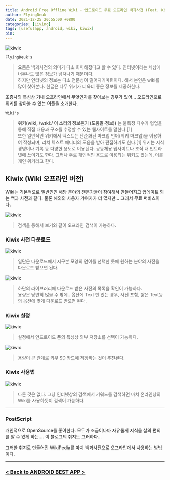 ```yaml
---
title: Android Free Offline Wiki - 안드로이드 무료 오프라인 백과사전 (Feat. Kiwix)
author: FlyingDeuk
date: 2021-12-25 20:55:00 +0800
categories: [Living]
tags: [usefulapp, android, wiki, kiwix]
pin:
---
```


![kiwix](/img/living/app/kiwix4.jpg)

`FlyingDeuk's`
> 요즘은 백과사전의 의미가 다소 희미해졌다고 할 수 있다. 인터넷이라는 세상에 너무나도 많은 정보가 넘쳐나기 때문이다. <br>
하지만 인터넷의 정보는 다소 전문성이 떨어지기마련이다. 해서 본인은 wiki를 많이 찾아본다. 한글은 나무 위키가 더욱더 좋은 정보를 제공하한다.

조종사의 특성상 기내 오프라인에서 무엇인가를 찾아보는 경우가 있어... 오프라인으로 위키를 찾아볼 수 있는 어플을 소개한다.

`Wiki's`
>**위키(wiki, /wɪkiː/ 이 소리의 정보듣기 (도움말·정보))** 는 불특정 다수가 협업을 통해 직접 내용과 구조를 수정할 수 있는 웹사이트를 말한다.[1] <br>
또한 일반적인 위키에서 텍스트는 단순화된 마크업 언어(위키 마크업)을 이용하여 작성되며, 리치 텍스트 에디터의 도움을 받아 편집하기도 한다.[1] 위키는 지식경영이나 기록 등 다양한 용도로 이용된다. 공동체용 웹사이트나 조직 내 인트라넷에 쓰이기도 한다. 그러나 주로 개인적인 용도로 이용되는 위키도 있는데, 이를 개인 위키라고 한다.

## Kiwix (Wiki 오프라인 버전)
Wiki는 기본적으로 일반인인 해당 분야의 전문가들이 참여해서 만들어지고 업데이트 되는 백과 사전과 같다. 물론 해외의 사용자 기여자가 더 많지만... 그래서 무료 써비스이다.

![kiwix](/img/living/app/kiwix2.jpg)
> 검색을 통해서 보기와 같이 오프라인 검색이 가능하다.

### Kiwix 사전 다운로드

![kiwix](/img/living/app/kiwix5.jpg)
> 일단은 다운로드에서 지구본 모양의 언어를 선택한 듯에 원하는 분야의 사전을 다운로드 받으면 된다.

![kiwix](/img/living/app/kiwix8.jpg)
> 하단의 라이브러리에 다운로드 받은 사전의 목록을 확인이 가능하다. <br>
용량은 당연히 많을 수 밖에.. 옵션에 Text 만 있는 경우, 사진 포함, 짧은 Text등의 옵션에 맞게 다운로드 받으면 된다.

### Kiwix 설정

![kiwix](/img/living/app/kiwix3.jpg)
> 설정에서 안드로이드 폰의 특성상 외부 저장소를 선택이 가능하다.

![kiwix](/img/living/app/kiwix7.jpg)
> 용량이 큰 관계로 외부 SD 카드에 저장하는 것이 추천된다.

### Kiwix 사용법
![kiwix](/img/living/app/kiwix2.jpg)
> 다른 것은 없다. 그냥 인터넷상의 검색에서 키워드를 검색하면 마치 온라인상의 Wiki를 사용하듯이 검색이 가능하다.

-----------

### PostScript
개인적으로 OpenSource를 좋아한다. 모두가 조금이나마 자유롭게 지식을 삶의 편의를 알 수 있게 하는.... 이 블로그의 취지도 그러하다...

그러한 취지로 만들어진 WikiPedia를 마치 백과사전으로 오프라인에서 사용하는 방법이다.

-----------

### [< Back to ANDROID BEST APP >](/posts/AndroidAPP/)

